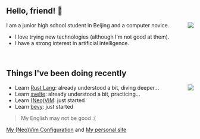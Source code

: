## Hello, friend! 👋
<!-- ### Stats -->
<a href="#"><img align="right" src="https://github-readme-stats.vercel.app/api?username=lihe07&count_private=true&show_icons=true&theme=radical"></img></a>

I am a junior high school student in Beijing and a computer novice.

- I love trying new technologies (although I'm not good at them).
- I have a strong interest in artificial intelligence.


<br>


## Things I've been doing recently
<a href="#"><img align="right" src="https://github-readme-stats.vercel.app/api/top-langs/?username=lihe07&theme=radical"></img></a>

- Learn [Rust Lang](https://www.rust-lang.org/): already understood a bit, diving deeper...
- Learn [svelte](https://svelte.dev/): already understood a bit, practicing...
- Learn [(Neo)VIM](https://neovim.io/): just started
- Learn [bevy](https://bevyengine.org/): just started

> My English may not be good :(



[My (Neo)Vim Configuration](https://github.com/lihe07/lihe07/blob/main/init.vim) and [My personal site](https://www.imlihe.com/)
